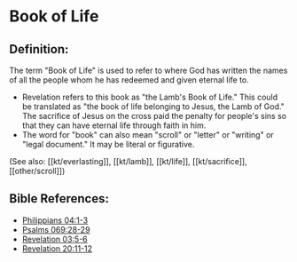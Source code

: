 # Book of Life #

## Definition: ##

The term "Book of Life" is used to refer to where God has written the names of all the people whom he has redeemed and given eternal life to.

* Revelation refers to this book as "the Lamb's Book of Life." This could be translated as "the book of life belonging to Jesus, the Lamb of God." The sacrifice of Jesus on the cross paid the penalty for people's sins so that they can have eternal life through faith in him.
* The word for "book" can also mean "scroll" or "letter" or "writing" or "legal document." It may be literal or figurative.

(See also: [[kt/everlasting]], [[kt/lamb]], [[kt/life]], [[kt/sacrifice]], [[other/scroll]])

## Bible References: ##

* [Philippians 04:1-3](en/tn/php/help/04/01)
* [Psalms 069:28-29](en/tn/psa/help/69/28)
* [Revelation 03:5-6](en/tn/rev/help/03/05)
* [Revelation 20:11-12](en/tn/rev/help/20/11)